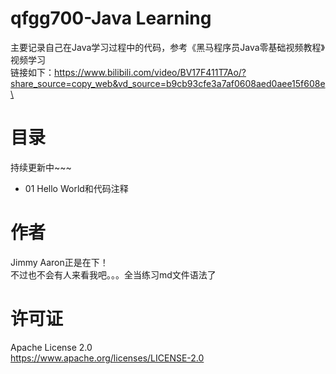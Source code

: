 # qfgg700-Java Learning
主要记录自己在Java学习过程中的代码，参考《黑马程序员Java零基础视频教程》视频学习\
链接如下：https://www.bilibili.com/video/BV17F411T7Ao/?share_source=copy_web&vd_source=b9cb93cfe3a7af0608aed0aee15f608e\
# 目录
持续更新中~~~
* 01 Hello World和代码注释
# 作者
Jimmy Aaron正是在下！\
不过也不会有人来看我吧。。。全当练习md文件语法了
# 许可证
Apache License 2.0\
https://www.apache.org/licenses/LICENSE-2.0
